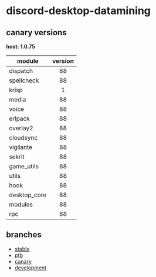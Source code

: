 # discord-desktop-datamining

## canary versions

**host: 1.0.75**

| module | version |
| ------ | :-----: |
| dispatch | 88 |
| spellcheck | 88 |
| krisp | 1 |
| media | 88 |
| voice | 88 |
| erlpack | 88 |
| overlay2 | 88 |
| cloudsync | 88 |
| vigilante | 88 |
| sekrit | 88 |
| game_utils | 88 |
| utils | 88 |
| hook | 88 |
| desktop_core | 88 |
| modules | 88 |
| rpc | 88 |

## branches

- [stable](https://github.com/OpenAsar/discord-desktop-datamining/tree/stable)
- [ptb](https://github.com/OpenAsar/discord-desktop-datamining/tree/ptb)
- [canary](https://github.com/OpenAsar/discord-desktop-datamining/tree/canary)
- [development](https://github.com/OpenAsar/discord-desktop-datamining/tree/development)